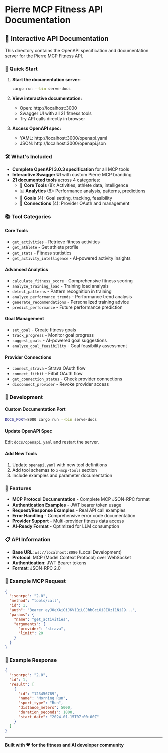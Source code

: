 # Pierre MCP Fitness API Documentation

## 🚀 Interactive API Documentation

This directory contains the OpenAPI specification and documentation server for the Pierre MCP Fitness API.

### 📖 Quick Start

1. **Start the documentation server:**
   ```bash
   cargo run --bin serve-docs
   ```

2. **View interactive documentation:**
   - Open: http://localhost:3000
   - Swagger UI with all 21 fitness tools
   - Try API calls directly in browser

3. **Access OpenAPI spec:**
   - YAML: http://localhost:3000/openapi.yaml
   - JSON: http://localhost:3000/openapi.json

### 🛠️ What's Included

- **Complete OpenAPI 3.0.3 specification** for all MCP tools
- **Interactive Swagger UI** with custom Pierre MCP branding
- **21 documented tools** across 4 categories:
  - 🔧 **Core Tools** (8): Activities, athlete data, intelligence
  - 📊 **Analytics** (8): Performance analysis, patterns, predictions
  - 🎯 **Goals** (4): Goal setting, tracking, feasibility
  - 🔗 **Connections** (4): Provider OAuth and management

### 📚 Tool Categories

#### Core Tools
- `get_activities` - Retrieve fitness activities
- `get_athlete` - Get athlete profile
- `get_stats` - Fitness statistics
- `get_activity_intelligence` - AI-powered activity insights

#### Advanced Analytics
- `calculate_fitness_score` - Comprehensive fitness scoring
- `analyze_training_load` - Training load analysis
- `detect_patterns` - Pattern recognition in training
- `analyze_performance_trends` - Performance trend analysis
- `generate_recommendations` - Personalized training advice
- `predict_performance` - Future performance prediction

#### Goal Management
- `set_goal` - Create fitness goals
- `track_progress` - Monitor goal progress
- `suggest_goals` - AI-powered goal suggestions
- `analyze_goal_feasibility` - Goal feasibility assessment

#### Provider Connections
- `connect_strava` - Strava OAuth flow
- `connect_fitbit` - Fitbit OAuth flow
- `get_connection_status` - Check provider connections
- `disconnect_provider` - Revoke provider access

### 🔧 Development

#### Custom Documentation Port
```bash
DOCS_PORT=8080 cargo run --bin serve-docs
```

#### Update OpenAPI Spec
Edit `docs/openapi.yaml` and restart the server.

#### Add New Tools
1. Update `openapi.yaml` with new tool definitions
2. Add tool schemas to `x-mcp-tools` section
3. Include examples and parameter documentation

### 🌟 Features

- **MCP Protocol Documentation** - Complete MCP JSON-RPC format
- **Authentication Examples** - JWT bearer token usage
- **Request/Response Examples** - Real API call examples
- **Error Handling** - Comprehensive error code documentation
- **Provider Support** - Multi-provider fitness data access
- **AI-Ready Format** - Optimized for LLM consumption

### 📋 API Information

- **Base URL**: `ws://localhost:8080` (Local Development)
- **Protocol**: MCP (Model Context Protocol) over WebSocket
- **Authentication**: JWT Bearer tokens
- **Format**: JSON-RPC 2.0

### 📄 Example MCP Request

```json
{
  "jsonrpc": "2.0",
  "method": "tools/call",
  "id": 1,
  "auth": "Bearer eyJ0eXAiOiJKV1QiLCJhbGciOiJIUzI1NiJ9...",
  "params": {
    "name": "get_activities",
    "arguments": {
      "provider": "strava",
      "limit": 20
    }
  }
}
```

### 📄 Example Response

```json
{
  "jsonrpc": "2.0",
  "id": 1,
  "result": [
    {
      "id": "123456789",
      "name": "Morning Run",
      "sport_type": "Run",
      "distance_meters": 5000,
      "duration_seconds": 1800,
      "start_date": "2024-01-15T07:00:00Z"
    }
  ]
}
```

---

**Built with ❤️ for the fitness and AI developer community**